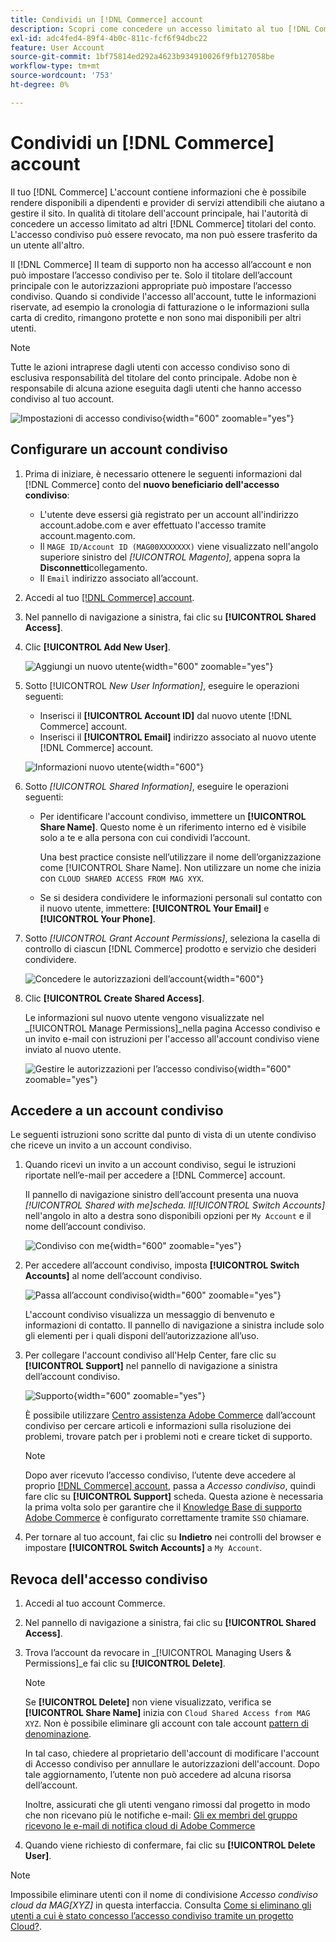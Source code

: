 ```yaml
---
title: Condividi un [!DNL Commerce] account
description: Scopri come concedere un accesso limitato al tuo [!DNL Commerce] account per altro [!DNL Commerce] titolari del conto.
exl-id: adc4fed4-89f4-4b0c-811c-fcf6f94dbc22
feature: User Account
source-git-commit: 1bf75814ed292a4623b934910026f9fb127058be
workflow-type: tm+mt
source-wordcount: '753'
ht-degree: 0%

---
```


# Condividi un [!DNL Commerce] account

Il tuo [!DNL Commerce] L&#39;account contiene informazioni che è possibile rendere disponibili a dipendenti e provider di servizi attendibili che aiutano a gestire il sito. In qualità di titolare dell&#39;account principale, hai l&#39;autorità di concedere un accesso limitato ad altri [!DNL Commerce] titolari del conto. L&#39;accesso condiviso può essere revocato, ma non può essere trasferito da un utente all&#39;altro.

Il [!DNL Commerce] Il team di supporto non ha accesso all’account e non può impostare l’accesso condiviso per te. Solo il titolare dell’account principale con le autorizzazioni appropriate può impostare l’accesso condiviso. Quando si condivide l&#39;accesso all&#39;account, tutte le informazioni riservate, ad esempio la cronologia di fatturazione o le informazioni sulla carta di credito, rimangono protette e non sono mai disponibili per altri utenti.

>[!NOTE]
>
>Tutte le azioni intraprese dagli utenti con accesso condiviso sono di esclusiva responsabilità del titolare del conto principale. Adobe non è responsabile di alcuna azione eseguita dagli utenti che hanno accesso condiviso al tuo account.

![Impostazioni di accesso condiviso](./assets/shared-access.png){width="600" zoomable="yes"}

## Configurare un account condiviso

1. Prima di iniziare, è necessario ottenere le seguenti informazioni dal [!DNL Commerce] conto del **nuovo beneficiario dell&#39;accesso condiviso**:

   - L&#39;utente deve essersi già registrato per un account all&#39;indirizzo account.adobe.com e aver effettuato l&#39;accesso tramite account.magento.com.
   - Il `MAGE ID/Account ID (MAG00XXXXXXX)` viene visualizzato nell&#39;angolo superiore sinistro del _[!UICONTROL Magento]_, appena sopra la **Disconnetti**collegamento.
   - Il `Email` indirizzo associato all’account.

1. Accedi al tuo [[!DNL Commerce] account](commerce-account-create.md).

1. Nel pannello di navigazione a sinistra, fai clic su **[!UICONTROL Shared Access]**.

1. Clic **[!UICONTROL Add New User]**.

   ![Aggiungi un nuovo utente](./assets/shared-access-add.png){width="600" zoomable="yes"}

1. Sotto [!UICONTROL _New User Information]_, eseguire le operazioni seguenti:

   - Inserisci il **[!UICONTROL Account ID]** dal nuovo utente [!DNL Commerce] account.
   - Inserisci il **[!UICONTROL Email]** indirizzo associato al nuovo utente [!DNL Commerce] account.

   ![Informazioni nuovo utente](./assets/shared-new-user.png){width="600"}

1. Sotto _[!UICONTROL Shared Information]_, eseguire le operazioni seguenti:

   - Per identificare l&#39;account condiviso, immettere un **[!UICONTROL Share Name]**. Questo nome è un riferimento interno ed è visibile solo a te e alla persona con cui condividi l’account.

     Una best practice consiste nell’utilizzare il nome dell’organizzazione come [!UICONTROL Share Name]. Non utilizzare un nome che inizia con `CLOUD SHARED ACCESS FROM MAG XYX`.
   - Se si desidera condividere le informazioni personali sul contatto con il nuovo utente, immettere: **[!UICONTROL Your Email]** e **[!UICONTROL Your Phone]**.

1. Sotto _[!UICONTROL Grant Account Permissions]_, seleziona la casella di controllo di ciascun [!DNL Commerce] prodotto e servizio che desideri condividere.

   ![Concedere le autorizzazioni dell’account](./assets/shared-permissions.png){width="600"}

1. Clic **[!UICONTROL Create Shared Access]**.

   Le informazioni sul nuovo utente vengono visualizzate nel _[!UICONTROL Manage Permissions]_nella pagina Accesso condiviso e un invito e-mail con istruzioni per l&#39;accesso all&#39;account condiviso viene inviato al nuovo utente.

   ![Gestire le autorizzazioni per l’accesso condiviso](./assets/shared-manage-permissions.png){width="600" zoomable="yes"}

## Accedere a un account condiviso

Le seguenti istruzioni sono scritte dal punto di vista di un utente condiviso che riceve un invito a un account condiviso.

1. Quando ricevi un invito a un account condiviso, segui le istruzioni riportate nell’e-mail per accedere a [!DNL Commerce] account.

   Il pannello di navigazione sinistro dell’account presenta una nuova _[!UICONTROL Shared with me]_scheda. Il_[!UICONTROL Switch Accounts]_ nell&#39;angolo in alto a destra sono disponibili opzioni per `My Account` e il nome dell’account condiviso.

   ![Condiviso con me](./assets/shared-with-me.png){width="600" zoomable="yes"}

1. Per accedere all’account condiviso, imposta **[!UICONTROL Switch Accounts]** al nome dell’account condiviso.

   ![Passa all’account condiviso](./assets/shared-switch.png){width="600" zoomable="yes"}

   L&#39;account condiviso visualizza un messaggio di benvenuto e informazioni di contatto. Il pannello di navigazione a sinistra include solo gli elementi per i quali disponi dell’autorizzazione all’uso.

1. Per collegare l&#39;account condiviso all&#39;Help Center, fare clic su **[!UICONTROL Support]** nel pannello di navigazione a sinistra dell’account condiviso.

   ![Supporto](./assets/shared-support.png){width="600" zoomable="yes"}

   È possibile utilizzare [Centro assistenza Adobe Commerce](https://experienceleague.adobe.com/en/docs/commerce-knowledge-base/kb/overview.html) dall’account condiviso per cercare articoli e informazioni sulla risoluzione dei problemi, trovare patch per i problemi noti e creare ticket di supporto.

   >[!NOTE]
   >
   >Dopo aver ricevuto l’accesso condiviso, l’utente deve accedere al proprio [[!DNL Commerce] account](https://account.magento.com/customer/account/login), passa a _Accesso condiviso_, quindi fare clic su **[!UICONTROL Support]** scheda. Questa azione è necessaria la prima volta solo per garantire che il [Knowledge Base di supporto Adobe Commerce](https://experienceleague.adobe.com/en/docs/commerce-knowledge-base/kb/overview.html) è configurato correttamente tramite `SSO` chiamare.

1. Per tornare al tuo account, fai clic su **Indietro** nei controlli del browser e impostare **[!UICONTROL Switch Accounts]** a `My Account`.

## Revoca dell&#39;accesso condiviso

1. Accedi al tuo account Commerce.

1. Nel pannello di navigazione a sinistra, fai clic su **[!UICONTROL Shared Access]**.

1. Trova l’account da revocare in _[!UICONTROL Managing Users & Permissions]_e fai clic su **[!UICONTROL Delete]**.

   >[!NOTE]
   >
   > Se  **[!UICONTROL Delete]** non viene visualizzato, verifica se **[!UICONTROL Share Name]** inizia con `Cloud Shared Access from MAG XYZ`. Non è possibile eliminare gli account con tale account [pattern di denominazione](https://experienceleague.adobe.com/en/docs/commerce-knowledge-base/kb/help-center-guide/magento-help-center-user-guide#remove-cloud-shared-access-users).
   > 
   > In tal caso, chiedere al proprietario dell&#39;account di modificare l&#39;account di Accesso condiviso per annullare le autorizzazioni dell&#39;account. Dopo tale aggiornamento, l’utente non può accedere ad alcuna risorsa dell’account.
   >
   > Inoltre, assicurati che gli utenti vengano rimossi dal progetto in modo che non ricevano più le notifiche e-mail: [Gli ex membri del gruppo ricevono le e-mail di notifica cloud di Adobe Commerce](https://experienceleague.adobe.com/en/docs/commerce-knowledge-base/kb/troubleshooting/miscellaneous/former-teammembers-receive-cloud-notification-emails.html)


1. Quando viene richiesto di confermare, fai clic su **[!UICONTROL Delete User]**.

>[!NOTE]
>
>Impossibile eliminare utenti con il nome di condivisione _Accesso condiviso cloud da MAG[XYZ]_ in questa interfaccia. Consulta [Come si eliminano gli utenti a cui è stato concesso l’accesso condiviso tramite un progetto Cloud?](https://experienceleague.adobe.com/en/docs/commerce-knowledge-base/kb/help-center-guide/magento-help-center-user-guide.html?lang=en#remove-cloud-shared-access-users).
